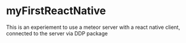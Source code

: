 # myFirstReactNative
This is an experiement to use a meteor server with a react native client, connected to the server via DDP package
